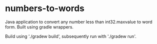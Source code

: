 # numbers-to-words
Java application to convert any number less than int32.maxvalue to word form. Built using gradle wrappers.

Build using './gradew build', subsequently run with './gradew run'.
